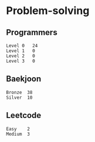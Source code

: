 # Problem-solving 

## Programmers
```
Level 0	  24
Level 1   0
Level 2   0
Level 3   0
```


## Baekjoon
```
Bronze	38
Silver  10
```

## Leetcode
```
Easy    2
Medium  3
```
